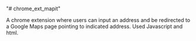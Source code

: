 "# chrome_ext_mapit" 

A chrome extension where users can input an address and be redirected to a Google Maps page pointing to indicated address. 
Used Javascript and html.
